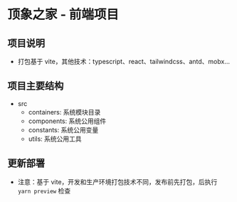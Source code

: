 # 顶象之家 - 前端项目

## 项目说明

- 打包基于 vite，其他技术：typescript、react、tailwindcss、antd、mobx...

## 项目主要结构

- src
  - containers: 系统模块目录
  - components: 系统公用组件
  - constants: 系统公用变量
  - utils: 系统公用工具

## 更新部署

- 注意：基于 vite，开发和生产环境打包技术不同，发布前先打包，后执行 `yarn preview` 检查
